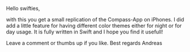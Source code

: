 Hello swifties,

with this you get a small replication of the Compass-App on iPhones.
I did add a little feature for having different color themes either for night or for day usage.
It is fully written in Swift and I hope you find it usefull!

Leave a comment or thumbs up if you like.
Best regards
Andreas
